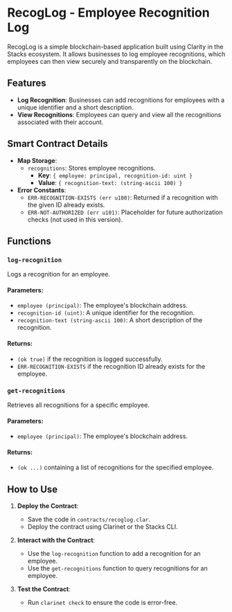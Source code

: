 # RecogLog - Employee Recognition Log

RecogLog is a simple blockchain-based application built using Clarity in the Stacks ecosystem. It allows businesses to log employee recognitions, which employees can then view securely and transparently on the blockchain.

## Features
- **Log Recognition**: Businesses can add recognitions for employees with a unique identifier and a short description.
- **View Recognitions**: Employees can query and view all the recognitions associated with their account.

## Smart Contract Details
- **Map Storage**:
  - `recognitions`: Stores employee recognitions.
    - **Key**: `{ employee: principal, recognition-id: uint }`
    - **Value**: `{ recognition-text: (string-ascii 100) }`
- **Error Constants**:
  - `ERR-RECOGNITION-EXISTS (err u100)`: Returned if a recognition with the given ID already exists.
  - `ERR-NOT-AUTHORIZED (err u101)`: Placeholder for future authorization checks (not used in this version).

## Functions
### `log-recognition`
Logs a recognition for an employee.

#### Parameters:
- `employee (principal)`: The employee's blockchain address.
- `recognition-id (uint)`: A unique identifier for the recognition.
- `recognition-text (string-ascii 100)`: A short description of the recognition.

#### Returns:
- `(ok true)` if the recognition is logged successfully.
- `ERR-RECOGNITION-EXISTS` if the recognition ID already exists for the employee.

### `get-recognitions`
Retrieves all recognitions for a specific employee.

#### Parameters:
- `employee (principal)`: The employee's blockchain address.

#### Returns:
- `(ok ...)` containing a list of recognitions for the specified employee.

## How to Use
1. **Deploy the Contract**:
   - Save the code in `contracts/recoglog.clar`.
   - Deploy the contract using Clarinet or the Stacks CLI.

2. **Interact with the Contract**:
   - Use the `log-recognition` function to add a recognition for an employee.
   - Use the `get-recognitions` function to query recognitions for an employee.

3. **Test the Contract**:
   - Run `clarinet check` to ensure the code is error-free.
